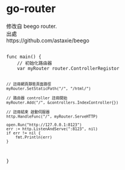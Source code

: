 go-router
=========
<p>
修改自 beego router. <br />
出處 <br />
https://github.com/astaxie/beego <br />
</p>


<code>
func main() {
	// 初始化路由器
	var myRouter router.ControllerRegistor

	// 註冊網頁靜態頁面路徑
	myRouter.SetStaticPath("/", "/html/")

	// 路由器 controller 註冊開始
	myRouter.Add("/", &controllers.IndexController{})

	// 註冊結束 啟動伺服器
	http.HandleFunc("/", myRouter.ServeHTTP)

	open.Run("http://127.0.0.1:8123")
	err := http.ListenAndServe(":8123", nil)
	if err != nil {
		fmt.Println(err)
	}
}
</code>
